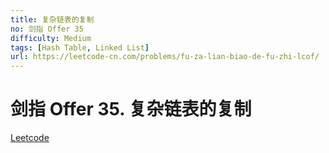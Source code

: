 ```yaml
---
title: 复杂链表的复制
no: 剑指 Offer 35
difficulty: Medium
tags: [Hash Table, Linked List]
url: https://leetcode-cn.com/problems/fu-za-lian-biao-de-fu-zhi-lcof/
---
```


# 剑指 Offer 35. 复杂链表的复制

[Leetcode](https://leetcode-cn.com/problems/fu-za-lian-biao-de-fu-zhi-lcof/)

